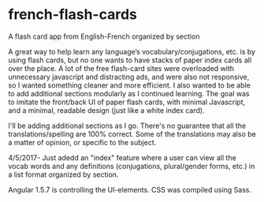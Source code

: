 # french-flash-cards
A flash card app from English-French organized by section


A great way to help learn any language’s vocabulary/conjugations, etc. is by using flash cards, 
but no one wants to have stacks of paper index cards all over the place. A lot of the free flash-card sites were overloaded with 
unnecessary javascript and distracting ads, and were also not responsive, so I wanted something cleaner and more efficient. 
I also wanted to be able to add additional sections modularly as I continued learning. The goal was to imitate the front/back UI 
of paper flash cards, with minimal Javascript, and a minimal, readable design (just like a white index card). 

I'll be adding additional sections as I go. There's no guarantee that all the translations/spelling are 100% correct. Some of the translations
may also be a matter of opinion, or specific to the subject.

4/5/2017- Just adedd an "index" feature where a user can view all the vocab words and any definitions (conjugations, plural/gender forms, etc.) in a list format organized by section. 

Angular 1.5.7 is controlling the UI-elements. CSS was compiled using Sass.

